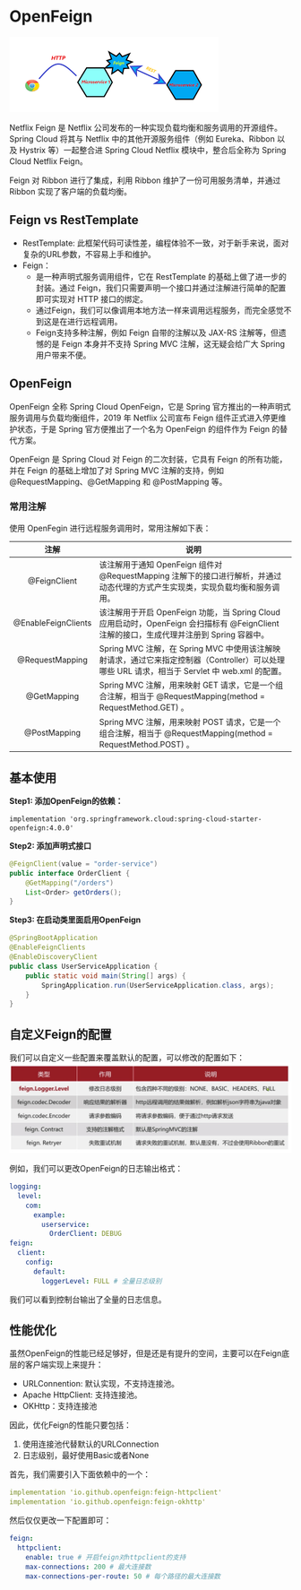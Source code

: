 # OpenFeign

![openfeign](../../images/spring-cloud-ms/openfeign.png)

Netflix Feign 是 Netflix 公司发布的一种实现负载均衡和服务调用的开源组件。Spring Cloud 将其与 Netflix 中的其他开源服务组件（例如 Eureka、Ribbon 以及 Hystrix 等）一起整合进 Spring Cloud Netflix 模块中，整合后全称为 Spring Cloud Netflix Feign。
 
Feign 对 Ribbon 进行了集成，利用 Ribbon 维护了一份可用服务清单，并通过 Ribbon 实现了客户端的负载均衡。

## Feign vs RestTemplate

* RestTemplate: 此框架代码可读性差，编程体验不一致，对于新手来说，面对复杂的URL参数，不容易上手和维护。
* Feign：
  - 是一种声明式服务调用组件，它在 RestTemplate 的基础上做了进一步的封装。通过 Feign，我们只需要声明一个接口并通过注解进行简单的配置即可实现对 HTTP 接口的绑定。
  - 通过Feign，我们可以像调用本地方法一样来调用远程服务，而完全感觉不到这是在进行远程调用。
  - Feign支持多种注解，例如 Feign 自带的注解以及 JAX-RS 注解等，但遗憾的是 Feign 本身并不支持 Spring MVC 注解，这无疑会给广大 Spring 用户带来不便。

## OpenFeign

OpenFeign 全称 Spring Cloud OpenFeign，它是 Spring 官方推出的一种声明式服务调用与负载均衡组件，2019 年 Netflix 公司宣布 Feign 组件正式进入停更维护状态，于是 Spring 官方便推出了一个名为 OpenFeign 的组件作为 Feign 的替代方案。

OpenFeign 是 Spring Cloud 对 Feign 的二次封装，它具有 Feign 的所有功能，并在 Feign 的基础上增加了对 Spring MVC 注解的支持，例如 @RequestMapping、@GetMapping 和 @PostMapping 等。

### 常用注解

使用 OpenFegin 进行远程服务调用时，常用注解如下表：

| 注解 | 说明 |
| :--: | ----  |
| @FeignClient | 	该注解用于通知 OpenFeign 组件对 @RequestMapping 注解下的接口进行解析，并通过动态代理的方式产生实现类，实现负载均衡和服务调用。|
| @EnableFeignClients |	该注解用于开启 OpenFeign 功能，当 Spring Cloud 应用启动时，OpenFeign 会扫描标有 @FeignClient 注解的接口，生成代理并注册到 Spring 容器中。|
| @RequestMapping |	Spring MVC 注解，在 Spring MVC 中使用该注解映射请求，通过它来指定控制器（Controller）可以处理哪些 URL 请求，相当于 Servlet 中 web.xml 的配置。|
| @GetMapping |	Spring MVC 注解，用来映射 GET 请求，它是一个组合注解，相当于 @RequestMapping(method = RequestMethod.GET) 。|
| @PostMapping |	Spring MVC 注解，用来映射 POST 请求，它是一个组合注解，相当于 @RequestMapping(method = RequestMethod.POST) 。|

## 基本使用

**Step1: 添加OpenFeign的依赖：**
```
implementation 'org.springframework.cloud:spring-cloud-starter-openfeign:4.0.0'
```

**Step2: 添加声明式接口**
```java
@FeignClient(value = "order-service")
public interface OrderClient {
    @GetMapping("/orders")
    List<Order> getOrders();
}
```

**Step3: 在启动类里面启用OpenFeign**
```java
@SpringBootApplication
@EnableFeignClients
@EnableDiscoveryClient
public class UserServiceApplication {
	public static void main(String[] args) {
		SpringApplication.run(UserServiceApplication.class, args);
	}
}
```

## 自定义Feign的配置

我们可以自定义一些配置来覆盖默认的配置，可以修改的配置如下：
![openfeign-config](../../images/spring-cloud-ms/openfeign-config.jpg)

例如，我们可以更改OpenFeign的日志输出格式：
```yml
logging:
  level:
    com:
      example:
        userservice:
          OrderClient: DEBUG
feign:
  client:
    config:
      default:
        loggerLevel: FULL # 全量日志级别
```

我们可以看到控制台输出了全量的日志信息。

## 性能优化

虽然OpenFeign的性能已经足够好，但是还是有提升的空间，主要可以在Feign底层的客户端实现上来提升：
* URLConnention: 默认实现，不支持连接池。
* Apache HttpClient: 支持连接池。
* OKHttp：支持连接池

因此，优化Feign的性能只要包括：
1. 使用连接池代替默认的URLConnection
2. 日志级别，最好使用Basic或者None

首先，我们需要引入下面依赖中的一个：
```yml
implementation 'io.github.openfeign:feign-httpclient'
implementation 'io.github.openfeign:feign-okhttp' 
```

然后仅仅更改一下配置即可：
```yml
feign:
  httpclient:
    enable: true # 开启feign对httpclient的支持
    max-connections: 200 # 最大连接数
    max-connections-per-route: 50 # 每个路径的最大连接数
```
